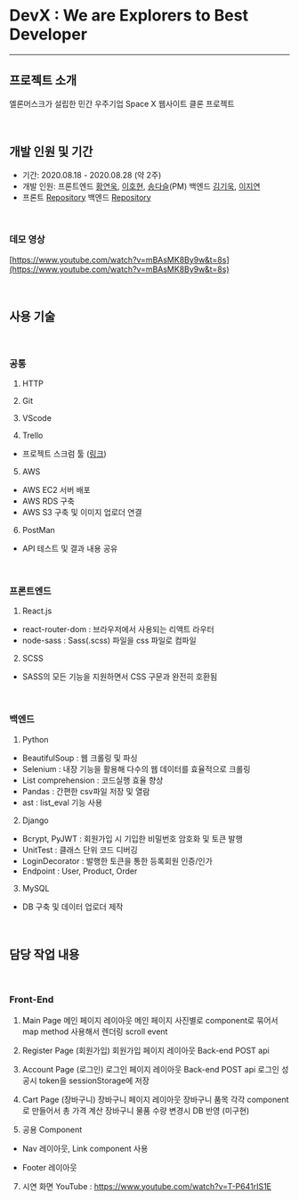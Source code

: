 # DevX : We are Explorers to Best Developer

---

## 프로젝트 소개

엘론머스크가 설립한 민간 우주기업 Space X 웹사이트 클론 프로젝트

<br>

## 개발 인원 및 기간

- 기간: 2020.08.18 - 2020.08.28 (약 2주)
- 개발 인원: 프론트엔드 [황연욱](https://github.com/younuk23), [이호현](https://github.com/LeeHoHyun-hemtory), [송다슬](https://github.com/aleatorik)(PM) 백엔드 [김기욱](https://github.com/keywookkim), [이지연](https://github.com/leejirun)
- 프론트 [Repository](https://github.com/wecode-bootcamp-korea/11-DevX-frontend) 백엔드 [Repository](https://github.com/wecode-bootcamp-korea/11-DevX-backend)

<br>

### 데모 영상

[https://www.youtube.com/watch?v=mBAsMK8By9w&t=8s](https://www.youtube.com/watch?v=mBAsMK8By9w&t=8s)

<br>

## 사용 기술

<br>

### 공통

1. HTTP

2. Git

3. VScode

4. Trello

- 프로젝트 스크럼 툴 ([링크](https://trello.com/b/7GVBeJ4W/wespace))

5. AWS

- AWS EC2 서버 배포
- AWS RDS 구축
- AWS S3 구축 및 이미지 업로더 연결

6. PostMan

- API 테스트 및 결과 내용 공유

<br>

### 프론트엔드

1. React.js

- react-router-dom : 브라우저에서 사용되는 리액트 라우터
- node-sass : Sass(.scss) 파일을 css 파일로 컴파일

2. SCSS

- SASS의 모든 기능을 지원하면서 CSS 구문과 완전히 호환됨

<br>

### 백엔드

1. Python

- BeautifulSoup : 웹 크롤링 및 파싱
- Selenium : 내장 기능을 활용해 다수의 웹 데이터를 효율적으로 크롤링
- List comprehension : 코드실행 효율 향상
- Pandas : 간편한 csv파일 저장 및 열람
- ast : list_eval 기능 사용

2. Django

- Bcrypt, PyJWT : 회원가입 시 기입한 비밀번호 암호화 및 토큰 발행
- UnitTest : 클래스 단위 코드 디버깅
- LoginDecorator : 발행한 토큰을 통한 등록회원 인증/인가
- Endpoint : User, Product, Order

3. MySQL

- DB 구축 및 데이터 업로더 제작

<br>

## 담당 작업 내용

<br>

### Front-End
1) Main Page
메인 페이지 레이아웃
메인 페이지 사진별로 component로 묶어서 map method 사용해서 렌더링
scroll event

2) Register Page (회원가입)
회원가입 페이지 레이아웃
Back-end POST api

3) Account Page (로그인)
로그인 페이지 레이아웃
Back-end POST api
로그인 성공시 token을 sessionStorage에 저장

4) Cart Page (장바구니)
장바구니 페이지 레이아웃
장바구니 품목 각각 component로 만들어서 총 가격 계산
장바구니 물품 수량 변경시 DB 반영 (미구현)

5) 공용 Component
- Nav
레이아웃, Link component 사용

- Footer
레이아웃


7. 시연 화면
YouTube : https://www.youtube.com/watch?v=T-P641rIS1E
